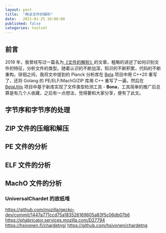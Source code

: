 ```yaml
---
layout: post
title:  "再谈文件的解析"
date:   2021-01-25 10:00:00
published: false
categories: toolset
---
```


## 前言

2019 年，我曾经写过一篇名为[《文件的解析》](https://forcemz.net/toolset/2019/01/25/FileParsing/)的文章，粗略的讲述了如何识别文件的特征，分析文件的类型。随着认识的不断加深，知识的不断积累，代码的不断重构，徘徊之间，我将文中提到的 Planck 分析库在 [Bela](https://github.com/fcharlie/bela) 项目中用 C++20 重写了，还将 Golang 的 PE/ELF/MachO/ZIP 库用 C++ 重写了一遍，然后在 [BelaUtils](https://github.com/fcharlie/BelaUtils) 项目中基于新库实现了文件类型检测工具 - **Bona**，工具简单的推广后总算是有几个人收藏，之后有一点想法，觉得要和大家分享，便有了此文。


## 字节序和字节序的处理

## ZIP 文件的压缩和解压

## PE 文件的分析

## ELF 文件的分析

## MachO 文件的分析

### UniversalChardet 的故纸堆

https://github.com/mozilla/gecko-dev/commit/1447a771ccd75a183526169605a83f5c06db07b6
https://phabricator.services.mozilla.com/D27794
https://hsivonen.fi/chardetng/
https://github.com/hsivonen/chardetng